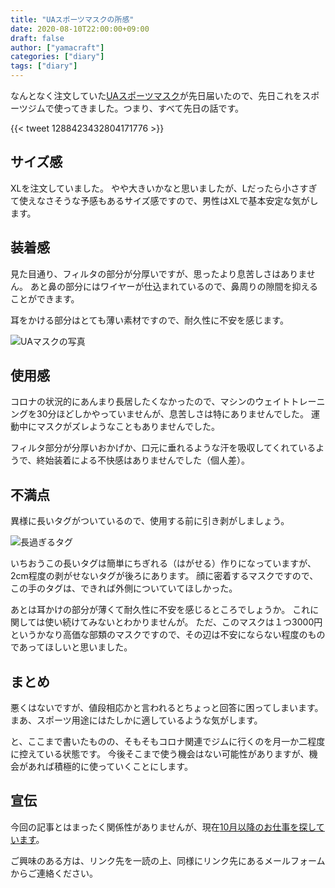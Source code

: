 ```yaml
---
title: "UAスポーツマスクの所感"
date: 2020-08-10T22:00:00+09:00
draft: false
author: ["yamacraft"]
categories: ["diary"]
tags: ["diary"]
---
```


なんとなく注文していた[UAスポーツマスク](https://www.underarmour.co.jp/ja-jp/SportsMask.html)が先日届いたので、先日これをスポーツジムで使ってきました。つまり、すべて先日の話です。

{{< tweet 1288423432804171776 >}}

## サイズ感

XLを注文していました。
やや大きいかなと思いましたが、Lだったら小さすぎて使えなさそうな予感もあるサイズ感ですので、男性はXLで基本安定な気がします。

## 装着感

見た目通り、フィルタの部分が分厚いですが、思ったより息苦しさはありません。
あと鼻の部分にはワイヤーが仕込まれているので、鼻周りの隙間を抑えることができます。

耳をかける部分はとても薄い素材ですので、耐久性に不安を感じます。

![UAマスクの写真](/note/image/buy-ua-mask/ua-mask01.jpg)

## 使用感

コロナの状況的にあんまり長居したくなかったので、マシンのウェイトトレーニングを30分ほどしかやっていませんが、息苦しさは特にありませんでした。
運動中にマスクがズレようなこともありませんでした。

フィルタ部分が分厚いおかげか、口元に垂れるような汗を吸収してくれているようで、終始装着による不快感はありませんでした（個人差）。

## 不満点

異様に長いタグがついているので、使用する前に引き剥がしましょう。

![長過ぎるタグ](/note/image/buy-ua-mask/ua-mask02.jpg)

いちおうこの長いタグは簡単にちぎれる（はがせる）作りになっていますが、2cm程度の剥がせないタグが後ろにあります。
顔に密着するマスクですので、この手のタグは、できれば外側についていてほしかった。

あとは耳かけの部分が薄くて耐久性に不安を感じるところでしょうか。
これに関しては使い続けてみないとわかりませんが。
ただ、このマスクは１つ3000円というかなり高価な部類のマスクですので、その辺は不安にならない程度のものであってほしいと思いました。

## まとめ

悪くはないですが、値段相応かと言われるとちょっと回答に困ってしまいます。
まあ、スポーツ用途にはたしかに適しているような気がします。

と、ここまで書いたものの、そもそもコロナ関連でジムに行くのを月一か二程度に控えている状態です。
今後そこまで使う機会はない可能性がありますが、機会があれば積極的に使っていくことにします。

## 宣伝

今回の記事とはまったく関係性がありませんが、現在[10月以降のお仕事を探しています](/note/next-work-202010/)。

ご興味のある方は、リンク先を一読の上、同様にリンク先にあるメールフォームからご連絡ください。